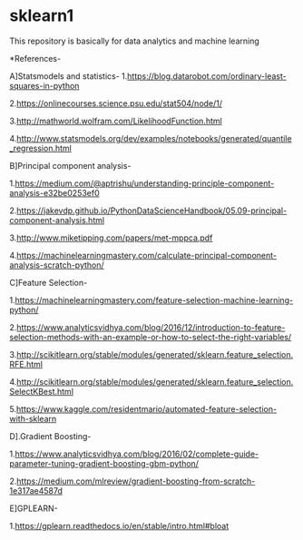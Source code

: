 # sklearn1
This repository is basically for data analytics and machine learning



*References-



A]Statsmodels and statistics-
1.https://blog.datarobot.com/ordinary-least-squares-in-python

2.https://onlinecourses.science.psu.edu/stat504/node/1/

3.http://mathworld.wolfram.com/LikelihoodFunction.html

4.http://www.statsmodels.org/dev/examples/notebooks/generated/quantile_regression.html


B]Principal component analysis-

1.https://medium.com/@aptrishu/understanding-principle-component-analysis-e32be0253ef0

2.https://jakevdp.github.io/PythonDataScienceHandbook/05.09-principal-component-analysis.html

3.http://www.miketipping.com/papers/met-mppca.pdf

4.https://machinelearningmastery.com/calculate-principal-component-analysis-scratch-python/

C]Feature Selection-

1.https://machinelearningmastery.com/feature-selection-machine-learning-python/

2.https://www.analyticsvidhya.com/blog/2016/12/introduction-to-feature-selection-methods-with-an-example-or-how-to-select-the-right-variables/

3.http://scikitlearn.org/stable/modules/generated/sklearn.feature_selection.RFE.html

4.http://scikitlearn.org/stable/modules/generated/sklearn.feature_selection.SelectKBest.html

5.https://www.kaggle.com/residentmario/automated-feature-selection-with-sklearn


D].Gradient Boosting-

1.https://www.analyticsvidhya.com/blog/2016/02/complete-guide-parameter-tuning-gradient-boosting-gbm-python/

2.https://medium.com/mlreview/gradient-boosting-from-scratch-1e317ae4587d

E]GPLEARN-

1.https://gplearn.readthedocs.io/en/stable/intro.html#bloat


